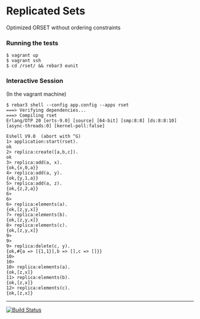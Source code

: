 Replicated Sets
=====

Optimized ORSET without ordering constraints


### Running the tests

```
$ vagrant up
$ vagrant ssh
$ cd /rset/ && rebar3 eunit
```


### Interactive Session

(In the vagrant machine)
```
$ rebar3 shell --config app.config --apps rset
===> Verifying dependencies...
===> Compiling rset
Erlang/OTP 20 [erts-9.0] [source] [64-bit] [smp:8:8] [ds:8:8:10] [async-threads:0] [kernel-poll:false]

Eshell V9.0  (abort with ^G)
1> application:start(rset).
ok
2> replica:create([a,b,c]).
ok
3> replica:add(a, x).
{ok,{x,0,a}}
4> replica:add(a, y).
{ok,{y,1,a}}
5> replica:add(a, z).
{ok,{z,2,a}}
6>
6>
6> replica:elements(a).
{ok,[z,y,x]}
7> replica:elements(b).
{ok,[z,y,x]}
8> replica:elements(c).
{ok,[z,y,x]}
9>
9>
9> replica:delete(c, y).
{ok,#{a => [{1,1}],b => [],c => []}}
10>
10>
10> replica:elements(a).
{ok,[z,x]}
11> replica:elements(b).
{ok,[z,x]}
12> replica:elements(c).
{ok,[z,x]}
```
---
[![Build Status](https://travis-ci.org/swvist/rset.svg?branch=master)](https://travis-ci.org/swvist/rset)
